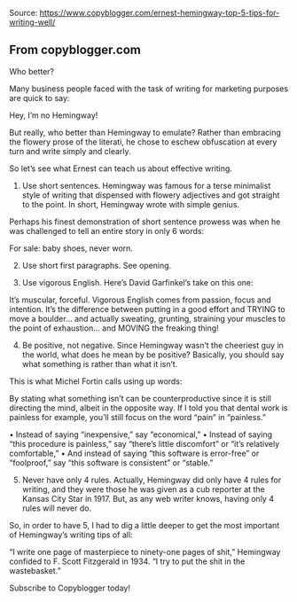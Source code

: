 Source: https://www.copyblogger.com/ernest-hemingway-top-5-tips-for-writing-well/

From copyblogger.com
--------------------------------------------------------------------------

Who better?

Many business people faced with the task of writing for marketing purposes are quick to say:

Hey, I’m no Hemingway!

But really, who better than Hemingway to emulate? Rather than embracing the flowery prose of the literati, he chose to eschew obfuscation at every turn and write simply and clearly.

So let’s see what Ernest can teach us about effective writing.

1. Use short sentences.
Hemingway was famous for a terse minimalist style of writing that dispensed with flowery adjectives and got straight to the point. In short, Hemingway wrote with simple genius.

Perhaps his finest demonstration of short sentence prowess was when he was challenged to tell an entire story in only 6 words:

For sale: baby shoes, never worn.

2. Use short first paragraphs.
See opening.

3. Use vigorous English.
Here’s David Garfinkel’s take on this one:

It’s muscular, forceful. Vigorous English comes from passion, focus and intention. It’s the difference between putting in a good effort and TRYING to move a boulder… and actually sweating, grunting, straining your muscles to the point of exhaustion… and MOVING the freaking thing!

4. Be positive, not negative.
Since Hemingway wasn’t the cheeriest guy in the world, what does he mean by be positive? Basically, you should say what something is rather than what it isn’t.

This is what Michel Fortin calls using up words:

By stating what something isn’t can be counterproductive since it is still directing the mind, albeit in the opposite way. If I told you that dental work is painless for example, you’ll still focus on the word “pain” in “painless.”

•	Instead of saying “inexpensive,” say “economical,”
•	Instead of saying “this procedure is painless,” say “there’s little discomfort” or “it’s relatively comfortable,”
•	And instead of saying “this software is error-free” or “foolproof,” say “this software is consistent” or “stable.”

5. Never have only 4 rules.
Actually, Hemingway did only have 4 rules for writing, and they were those he was given as a cub reporter at the Kansas City Star in 1917. But, as any web writer knows, having only 4 rules will never do.

So, in order to have 5, I had to dig a little deeper to get the most important of Hemingway’s writing tips of all:

“I write one page of masterpiece to ninety-one pages of shit,” Hemingway confided to F. Scott Fitzgerald in 1934. “I try to put the shit in the wastebasket.”

Subscribe to Copyblogger today!
